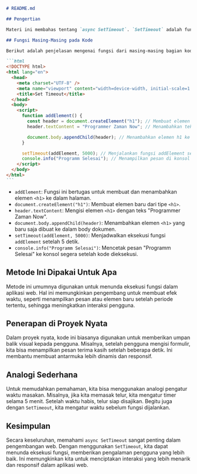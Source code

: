 ````markdown
# README.md

## Pengertian

Materi ini membahas tentang `async SetTimeout`. `SetTimeout` adalah fungsi JavaScript yang digunakan untuk menjalankan sebuah fungsi setelah menunggu sejumlah waktu tertentu. Dalam bahasa yang lebih sederhana, `SetTimeout` memungkinkan kita untuk menunda eksekusi sebuah fungsi selama waktu yang kita tentukan.

## Fungsi Masing-Masing pada Kode

Berikut adalah penjelasan mengenai fungsi dari masing-masing bagian kode:

```html
<!DOCTYPE html>
<html lang="en">
  <head>
    <meta charset="UTF-8" />
    <meta name="viewport" content="width=device-width, initial-scale=1.0" />
    <title>Set Timeout</title>
  </head>
  <body>
    <script>
      function addElement() {
        const header = document.createElement("h1"); // Membuat elemen h1 baru
        header.textContent = "Programmer Zaman Now"; // Menambahkan teks ke elemen h1

        document.body.appendChild(header); // Menambahkan elemen h1 ke dalam body dokumen
      }

      setTimeout(addElement, 5000); // Menjalankan fungsi addElement setelah 5000 ms (5 detik)
      console.info("Programm Selesai"); // Menampilkan pesan di konsol
    </script>
  </body>
</html>
```
````

- `addElement`: Fungsi ini bertugas untuk membuat dan menambahkan elemen `<h1>` ke dalam halaman.
- `document.createElement("h1")`: Membuat elemen baru dari tipe `<h1>`.
- `header.textContent`: Mengisi elemen `<h1>` dengan teks "Programmer Zaman Now".
- `document.body.appendChild(header)`: Menambahkan elemen `<h1>` yang baru saja dibuat ke dalam body dokumen.
- `setTimeout(addElement, 5000)`: Menjadwalkan eksekusi fungsi `addElement` setelah 5 detik.
- `console.info("Programm Selesai")`: Mencetak pesan "Programm Selesai" ke konsol segera setelah kode dieksekusi.

## Metode Ini Dipakai Untuk Apa

Metode ini umumnya digunakan untuk menunda eksekusi fungsi dalam aplikasi web. Hal ini memungkinkan pengembang untuk membuat efek waktu, seperti menampilkan pesan atau elemen baru setelah periode tertentu, sehingga meningkatkan interaksi pengguna.

## Penerapan di Proyek Nyata

Dalam proyek nyata, kode ini biasanya digunakan untuk memberikan umpan balik visual kepada pengguna. Misalnya, setelah pengguna mengisi formulir, kita bisa menampilkan pesan terima kasih setelah beberapa detik. Ini membantu membuat antarmuka lebih dinamis dan responsif.

## Analogi Sederhana

Untuk memudahkan pemahaman, kita bisa menggunakan analogi pengatur waktu masakan. Misalnya, jika kita memasak telur, kita mengatur timer selama 5 menit. Setelah waktu habis, telur siap disajikan. Begitu juga dengan `SetTimeout`, kita mengatur waktu sebelum fungsi dijalankan.

## Kesimpulan

Secara keseluruhan, memahami `async SetTimeout` sangat penting dalam pengembangan web. Dengan menggunakan `SetTimeout`, kita dapat menunda eksekusi fungsi, memberikan pengalaman pengguna yang lebih baik. Ini memungkinkan kita untuk menciptakan interaksi yang lebih menarik dan responsif dalam aplikasi web.
